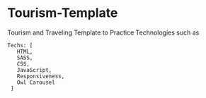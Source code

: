 # Tourism-Template
Tourism and Traveling Template to Practice Technologies such as 


```
Techs: [
   HTML,
   SASS,
   CSS,
   JavaScript,
   Responsiveness,
   Owl Carousel
 ]
```
